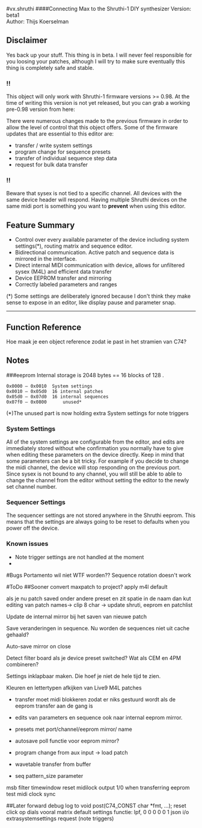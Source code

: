 #vx.shruthi
####Connecting Max to the Shruthi-1 DIY synthesizer
Version: beta1  
Author: Thijs Koerselman

## Disclaimer
Yes back up your stuff. This thing is in beta. I will never feel responsible for you loosing your patches, although I will try to make sure eventually this thing is completely safe and stable. 

### !!
This object will only work with Shruthi-1 firmware versions >= 0.98. At the time of writing this version is not yet released, but you can grab a working pre-0.98 version from here: 

There were numerous changes made to the previous firmware in order to allow the level of control that this object offers. Some of the firmware updates that are essential to this editor are:
- transfer / write system settings
- program change for sequence presets
- transfer of individual sequence step data
- request for bulk data transfer

### !!
Beware that sysex is not tied to a specific channel. All devices with the same device header will respond. Having multiple Shruthi devices on the same midi port is something you want to **prevent** when using this editor. 

## Feature Summary
- Control over every available parameter of the device including system settings(*), routing matrix and sequence editor.
- Bidirectional communication. Active patch and sequence data is mirrored in the interface.
- Direct internal MIDI communication with device, allows for unfiltered sysex (M4L) and efficient data transfer
- Device EEPROM transfer and mirroring
- Correctly labeled parameters and ranges

(*) Some settings are deliberately ignored because I don't think they make sense to expose in an editor, like display pause and parameter snap.

***
## Function Reference
Hoe maak je een object reference zodat ie past in het stramien van C74?


## Notes
###eeprom
Internal storage is 2048 bytes == 16 blocks of 128 .    

	0x0000 – 0x0010	 System settings   
	0x0010 – 0x05d0	 16 internal patches  
	0x05d0 – 0x07d0	 16 internal sequences  
	0x07f0 – 0x0800	 	 unused*  

(*)The unused part is now holding extra System settings for note triggers

### System Settings
All of the system settings are configurable from the editor, and edits are immediately stored without whe confirmation you normally have to give when editing these parameters on the device directly. Keep in mind that some parameters can be a bit tricky. For example if you decide to change the midi channel, the device will stop responding on the previous port. Since sysex is not bound to any channel, you will still be able to able to change the channel from the editor without setting the editor to the newly set channel number.



### Sequencer Settings
The sequencer settings are not stored anywhere in the Shruthi eeprom. This means that the settings are always going to be reset to defaults when you power off the device.

### Known issues
- Note trigger settings are not handled at the moment
- 

#Bugs
Portamento wil niet WTF worden??
Sequence rotation doesn't work

#ToDo
##Sooner
convert maxpatch to project?
apply m4l default	

als je nu patch saved onder andere preset en zit spatie in de naam dan kut
editing van patch names-> clip 8 char -> update shruti, eeprom en patchlist

Update de internal mirror bij het saven van nieuwe patch

Save veranderingen in sequence. Nu worden de sequences niet uit cache gehaald?

Auto-save mirror on close

Detect filter board als je device preset switched? Wat als CEM en 4PM combineren?

Settings inklapbaar maken. Die hoef je niet de hele tijd te zien.

Kleuren en lettertypen afkijken van Live9 M4L patches


- transfer moet midi blokkeren zodat er niks gestuurd wordt als de eeprom transfer aan de gang is
- edits van parameters en sequence ook naar internal eeprom mirror. 
- presets met port/channel/eeprom mirror/ name
- autosave poll functie voor eeprom mirror?
- program change from aux input  -> load patch

- wavetable transfer from buffer
- seq pattern_size parameter

msb filter timewindow reset
midilock output 1/0 when transferring eeprom
test midi clock sync

##Later
forward debug log to void post(C74_CONST char *fmt, ...);
reset click op dials vooral matrix 
default settings functie: lpf, 0 0 0 0 0 1
json i/o
extrasystemsettings request (note triggers)
